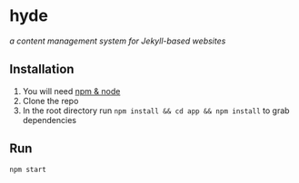 # hyde
_a content management system for Jekyll-based websites_

## Installation

1. You will need [npm & node](https://nodejs.org/en/download/)
2. Clone the repo
3. In the root directory run `npm install && cd app && npm install` to grab dependencies

## Run

`npm start`